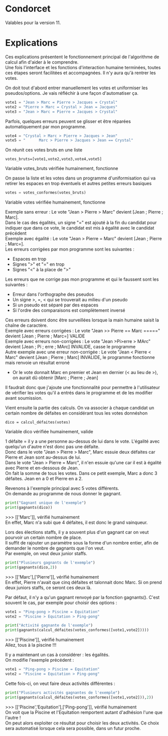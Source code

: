 # Condorcet

Valables pour la version 11.

# Explications
Ces explications présentent le fonctionnement principal de l'algorithme de calcul afin d'aider à le comprendre.  
Une fois l'interface et les fonctions d'interaction humaine terminées, toutes ces étapes seront facilitées et accompagnées. Il n'y aura qu'à rentrer les votes.

On doit tout d'abord entrer manuellement les votes et uniformiser les pseudos/options. Je vais réfléchir à une façon d'automatiser ça.

```python
vote1 = "Jean > Marc = Pierre > Jacques = Crystal"
vote2 = "Pierre > Marc = Crystal > Jean = Jacques"
vote3 = "Jean > Marc = Pierre = Jacques > Crystal"
```

Parfois, quelques erreurs peuvent se glisser et être réparées automatiquement par mon programme.
```python
vote4 = "Crystal > Marc > Pierre > Jacques > Jean"
vote5 = "      Marc > Pierre > Jacques > Jean == Crystal"
```
On réunit ces votes bruts en une liste
```
votes_bruts=[vote1,vote2,vote3,vote4,vote5]
```
Variable votes_bruts vérifiée humainement, fonctionne

On passe la liste et les votes dans un programme d'uniformisation qui va retirer les espaces en trop éventuels et autres petites erreurs basiques
```python
votes = votes_conformes(votes_bruts)
```
Variable votes vérifiée humainement, fonctionne

Exemple sans erreur : Le vote "Jean > Pierre > Marc" devient [Jean ; Pierre ; Marc].  
Dans le cas des égalités, un signe "=" est ajouté à la fin du candidat pour indiquer que dans ce vote, le candidat est mis à égalité avec le candidat précédent  
Exemple avec égalité : Le vote "Jean > Pierre = Marc" devient [Jean ; Pierre ; Marc=].  
Les erreurs corrigées par mon programme sont les suivantes :  
* Espaces en trop
* Signes ">" et "=" en trop
* Signes "<" à la place de ">"

Les erreurs que ne corrige pas mon programme et qui le faussent sont les suivantes :  
* Erreur dans l'orthographe des pseudos
* Un signe >, =, < qui se trouverait au milieu d'un pseudo
* Si un pseudo est séparé par des espaces
* Si l'ordre des comparaisons est complètement inversé

Ces erreurs doivent donc être surveillées lorsque la main humaine saisit la chaîne de caractère.  
Exemple avec erreurs corrigées : Le vote "Jean >> Pierre       == Marc =====" devient [Jean ; Pierre ; Marc=] VALIDE  
Exemple avec erreurs non-corrigées : Le vote "Jean >Pi>erre > MArc" devient [Jean ; Pi ; erre ; MArc] INVALIDE, casse le programme  
Autre exemple avec une erreur non-corrigée : Le vote "Jean < Pierre < Marc" devient [Jean ; Pierre ; Marc] INVALIDE, le programme fonctionne mais renvoie un résultat erroné  
 * Or le vote donnait Marc en premier et Jean en dernier (< au lieu de >), on aurait dû obtenir [Marc ; Pierre ; Jean]

Il faudrait donc que j'ajoute une fonctionnalité pour permettre à l'utilisateur de vérifier les votes qu'il a entrés dans le programme et de les modifier avant soumission.

Vient ensuite la partie des calculs. On va associer à chaque candidat un certain nombre de défaites en considérant tous les votes donnéshon
```pyton
dico = calcul_défaites(votes)
```
Variable dico vérifiée humainement, valide

1 défaite = il y a une personne au-dessus de lui dans le vote. L'égalité avec quelqu'un d'autre n'est donc pas une défaite.  
Donc dans le vote "Jean > Pierre > Marc", Marc essuie deux défaites car Pierre et Jean sont au-dessus de lui.  
Dans le vote "Jean > Pierre = Marc", il n'en essuie qu'une car il est à égalité avec Pierre et en-dessous de Jean.  
On fait la somme de tous les votes. Dans ce petit exemple, Marc a donc 3 défaites. Jean en a 0 et Pierre en a 2.

Revenons à l'exemple principal avec 5 votes différents.  
On demande au programme de nous donner le gagnant.
```python
print("Gagnant unique de l'exemple")
print(gagnants(dico))
```
\>\>\> [['Marc']], vérifié humainement  
En effet, Marc n'a subi que 4 défaites, il est donc le grand vainqueur.

Lors des élections staffs, il y a souvent plus d'un gagnant car on veut pourvoir un certain nombre de place.  
Il suffit de rajouter un paramètre sous la forme d'un nombre entier, afin de demander le nombre de gagnants que l'on veut.  
Par exemple, on veut deux junior staffs.
```python
print("Plusieurs gagnants de l'exemple")
print(gagnants(dico,2))
```
\>\>\> [['Marc'],['Pierre']], vérifié humainement  
En effet, Pierre n'avait que cinq défaites et talonnait donc Marc. Si on prend deux juniors staffs, ce seront ces deux là.

Par défaut, il n'y a qu'un gagnant renvoyé par la fonction gagnants(). C'est souvent le cas, par exemple pour choisir des options :
```python
vote1 = "Ping-pong > Piscine = Equitation"
vote2 = "Piscine > Equitation > Ping-pong"

print("Activité gagnante de l'exemple")
print(gagnants(calcul_défaites(votes_conformes([vote1,vote2]))))
```
\>\>\> [['Piscine']], vérifié humainement  
Allez, tous à la piscine !!!

Il y a maintenant un cas à considérer : les égalités.  
On modifie l'exemple précédent :
```python
vote1 = "Ping-pong > Piscine = Equitation"
vote2 = "Piscine = Equitation > Ping-pong"
```

Cette fois-ci, on veut faire deux activités différentes :
```python
print("Plusieurs activités gagnantes de l'exemple")
print(gagnants(calcul_défaites(votes_conformes([vote1,vote2])),2))
```
\>\>\> [['Piscine','Equitation'],['Ping-pong']], vérifié humainement  
On voit que la Piscine et l'Equitation remportent autant d'adhésion l'une que l'autre !   
On peut alors exploiter ce résultat pour choisir les deux activités. Ce choix sera automatisé lorsque cela sera possible, dans un futur proche.
